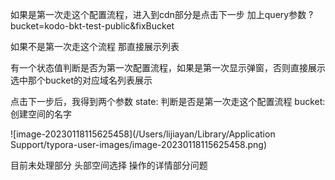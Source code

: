 

如果是第一次走这个配置流程，进入到cdn部分是点击下一步 加上query参数 ?bucket=kodo-bkt-test-public&fixBucket

如果不是第一次走这个流程 那直接展示列表

有一个状态值判断是否为第一次配置流程，如果是第一次显示弹窗，否则直接展示选中那个bucket的对应域名列表展示

点击下一步后，我得到两个参数 state: 判断是否是第一次走这个配置流程   bucket: 创建空间的名字

![image-20230118115625458](/Users/lijiayan/Library/Application Support/typora-user-images/image-20230118115625458.png)

目前未处理部分 头部空间选择 操作的详情部分问题
